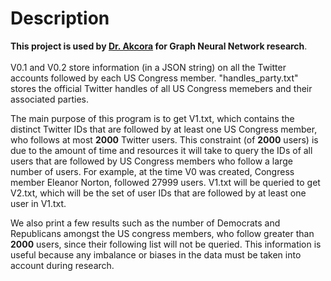 # Description

**This project is used by [Dr. Akcora](https://cakcora.github.io/) for Graph Neural Network research**.\
\
V0.1 and V0.2 store information (in a JSON string) on all the Twitter accounts followed by each US Congress member. "handles_party.txt" stores
the official Twitter handles of all US Congress memebers and their associated parties.

The main purpose of this program is to get V1.txt, which contains the distinct Twitter IDs that are followed by at least one US Congress member,
who follows at most **2000** Twitter users. This constraint (of **2000** users) is due to the amount of time and resources it will
take to query the IDs of all users that are followed by US Congress members who follow a large number of users.
For example, at the time V0 was created, Congress member Eleanor Norton, followed 27999 users. V1.txt will be queried to get V2.txt, which will be the set of user IDs that are followed by at least one user in V1.txt.

We also print a few results such as the number of Democrats and Republicans amongst the US congress members, who follow greater than **2000** users, since
their following list will not be queried. This information is useful because any imbalance or biases in the data must be taken into account during research.

